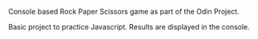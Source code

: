 Console based Rock Paper Scissors game as part of the Odin Project.

Basic project to practice Javascript. Results are displayed in the console.